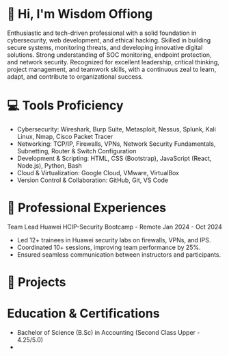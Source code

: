 # 👋 Hi, I'm Wisdom Offiong
Enthusiastic and tech-driven professional with a solid foundation in cybersecurity, web development, and ethical hacking. Skilled in building secure systems, monitoring threats, and developing innovative digital solutions. Strong understanding of SOC monitoring, endpoint protection, and network security. Recognized for excellent leadership, critical thinking, project management, and teamwork skills, with a continuous zeal to learn, adapt, and contribute to organizational success.


#  💻 Tools Proficiency
- Cybersecurity: Wireshark, Burp Suite, Metasploit, Nessus, Splunk, Kali Linux, Nmap, Cisco Packet Tracer
- Networking: TCP/IP, Firewalls, VPNs, Network Security Fundamentals, Subnetting, Router & Switch Configuration
- Development & Scripting: HTML, CSS (Bootstrap), JavaScript (React, Node.js), Python, Bash
- Cloud & Virtualization: Google Cloud, VMware, VirtualBox
- Version Control & Collaboration: GitHub, Git, VS Code


# 👔 Professional Experiences
Team Lead 
Huawei HCIP-Security Bootcamp - Remote                        Jan 2024 - Oct 2024
- Led 12+ trainees in Huawei security labs on firewalls, VPNs, and IPS. 
- Coordinated 10+ sessions, improving team performance by 25%.
- Ensured seamless communication between instructors and participants.


# 🧩  Projects


# Education & Certifications
- Bachelor of Science (B.Sc) in Accounting (Second Class Upper - 4.25/5.0)
- 
